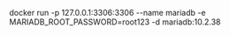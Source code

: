 
 docker run -p 127.0.0.1:3306:3306  --name mariadb -e MARIADB_ROOT_PASSWORD=root123 -d mariadb:10.2.38